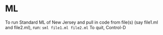 # ML

To run Standard ML of New Jersey and pull in code from file(s) (say file1.ml and file2.ml), run:
```sml file1.ml file2.ml```
To quit, Control-D
